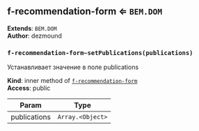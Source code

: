<a name="module_f-recommendation-form"></a>

## f-recommendation-form ⇐ <code>BEM.DOM</code>
**Extends**: <code>BEM.DOM</code>  
**Author**: dezmound  
<a name="module_f-recommendation-form..setPublications"></a>

### `f-recommendation-form~setPublications(publications)`
Устанавливает значение в поле publications

**Kind**: inner method of [<code>f-recommendation-form</code>](#module_f-recommendation-form)  
**Access**: public  

| Param | Type |
| --- | --- |
| publications | <code>Array.&lt;Object&gt;</code> | 

